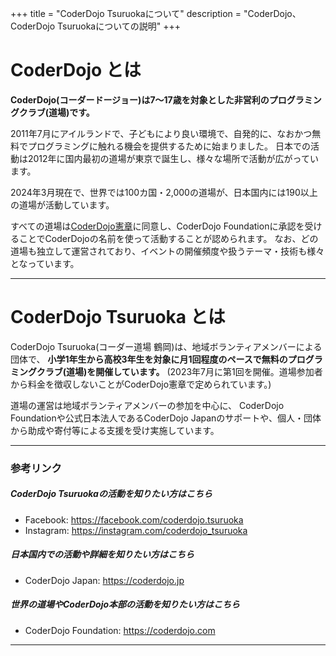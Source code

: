 +++
title = "CoderDojo Tsuruokaについて"
description = "CoderDojo、CoderDojo Tsuruokaについての説明"
+++

# CoderDojo とは

**CoderDojo(コーダードージョー)は7〜17歳を対象とした非営利のプログラミングクラブ(道場)です。**

2011年7月にアイルランドで、子どもにより良い環境で、自発的に、なおかつ無料でプログラミングに触れる機会を提供するために始まりました。
日本での活動は2012年に国内最初の道場が東京で誕生し、様々な場所で活動が広がっています。

2024年3月現在で、世界では100カ国・2,000の道場が、日本国内には190以上の道場が活動しています。

すべての道場は[CoderDojo憲章](https://coderdojo.jp/charter)に同意し、CoderDojo Foundationに承認を受けることでCoderDojoの名前を使って活動することが認められます。
なお、どの道場も独立して運営されており、イベントの開催頻度や扱うテーマ・技術も様々となっています。

----

# CoderDojo Tsuruoka とは

CoderDojo Tsuruoka(コーダー道場 鶴岡)は、地域ボランティアメンバーによる団体で、
**小学1年生から高校3年生を対象に月1回程度のペースで無料のプログラミングクラブ(道場)を開催しています。**
(2023年7月に第1回を開催。道場参加者から料金を徴収しないことがCoderDojo憲章で定められています。)

道場の運営は地域ボランティアメンバーの参加を中心に、
CoderDojo Foundationや公式日本法人であるCoderDojo Japanのサポートや、個人・団体から助成や寄付等による支援を受け実施しています。


----

### 参考リンク

##### CoderDojo Tsuruokaの活動を知りたい方はこちら
- Facebook: https://facebook.com/coderdojo.tsuruoka
- Instagram: https://instagram.com/coderdojo_tsuruoka


##### 日本国内での活動や詳細を知りたい方はこちら
- CoderDojo Japan: https://coderdojo.jp

##### 世界の道場やCoderDojo本部の活動を知りたい方はこちら
- CoderDojo Foundation: https://coderdojo.com


----
